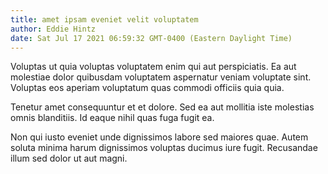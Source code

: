 ```yaml
---
title: amet ipsam eveniet velit voluptatem
author: Eddie Hintz
date: Sat Jul 17 2021 06:59:32 GMT-0400 (Eastern Daylight Time)
---
```

Voluptas ut quia voluptas voluptatem enim qui aut perspiciatis. Ea aut molestiae dolor quibusdam voluptatem aspernatur veniam voluptate sint. Voluptas eos aperiam voluptatum quas commodi officiis quia quia.

 Tenetur amet consequuntur et et dolore. Sed ea aut mollitia iste molestias omnis blanditiis. Id eaque nihil quas fuga fugit ea.

 Non qui iusto eveniet unde dignissimos labore sed maiores quae. Autem soluta minima harum dignissimos voluptas ducimus iure fugit. Recusandae illum sed dolor ut aut magni.